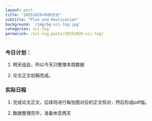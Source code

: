 ```yaml
---
layout: post
title: "20251020+科研日志"
subtitle: "Plan and Realization"
background: '/img/bg-sci-log.jpg'
categories: sci-log
permalink: /sci-log_posts/20251020-sci-log/
---
```


### 今日计划：

1. 明天组会，所以今天只整理本周数据

2. 论文正文初稿完成。


### 实际日程

1. 完成论文正文，后续将进行每张图对应的正文校对，然后形成pdf版。

2. 数据整理完毕，准备休息两天